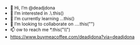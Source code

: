 - 👋 Hi, I’m @deadjdona
- 👀 I’m interested in .\\.this()
- 🌱 I’m currently learning ...this()
- 💞️ I’m looking to collaborate on ....this("")
- 📫 ow to reach me *.this(\"\\\\")
- https://www.buymeacoffee.com/deadjdona?via=deadjdona 

<!--- deadjdona/deadjdona is ✨ special ✨ repository because its `README.md` (this file) appears on your GitHub profile. You can click Preview link to take look at your changes. --->
